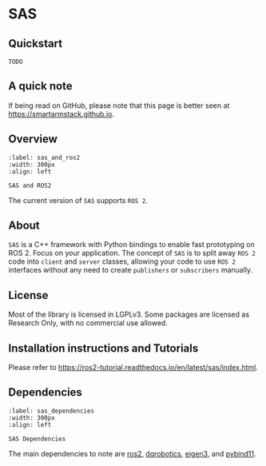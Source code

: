 # SAS

## Quickstart

```commandline
TODO
```

## A quick note

If being read on GitHub, please note that this page is better seen at https://smartarmstack.github.io.

## Overview

```{figure} img/computer_ros2.png
:label: sas_and_ros2
:width: 300px
:align: left

SAS and ROS2
```

The current version of `SAS` supports `ROS 2`. 

## About

`SAS` is a C++ framework with Python bindings to enable fast prototyping on ROS 2. Focus on your application. 
The concept of `SAS` is to split away `ROS 2` code into `client` and `server` classes, allowing your code to use
`ROS 2` interfaces without any need to create `publishers` or `subscribers` manually.

## License

Most of the library is licensed in LGPLv3. Some packages are licensed as Research Only, with no commercial use allowed.

## Installation instructions and Tutorials

Please refer to https://ros2-tutorial.readthedocs.io/en/latest/sas/index.html.

## Dependencies

```{figure} img/computer_capi_open_tech.png
:label: sas_dependencies
:width: 300px
:align: left

SAS Dependencies
```

The main dependencies to note are [ros2](https://www.ros.org), [dqrobotics](https://dqrobotics.github.io), [eigen3](https://eigen.tuxfamily.org/index.php?title=Main_Page), and [pybind11](https://pybind11.readthedocs.io/en/stable/).

